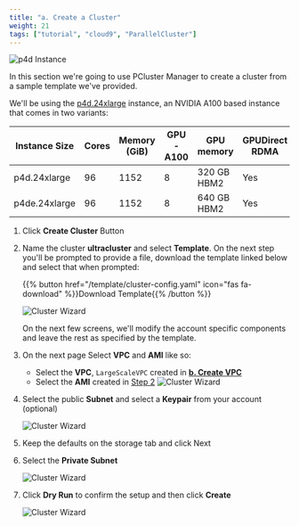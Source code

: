 ```yaml
---
title: "a. Create a Cluster"
weight: 21
tags: ["tutorial", "cloud9", "ParallelCluster"]
---
```


![p4d Instance](/images/03-cluster/p4d.png)

In this section we're going to use PCluster Manager to create a cluster from a sample template we've provided.

We'll be using the [p4d.24xlarge](https://aws.amazon.com/ec2/instance-types/p4/) instance, an NVIDIA A100 based instance that comes in two variants:

| Instance Size | Cores | Memory (GiB) | GPU-A100 | GPU memory         | GPUDirect RDMA |  GPU Peer to Peer | On-demand Price/hr |
|---------------|-------|--------------|----------|--------------------|----------------|:-----------------:|--------------------|
| p4d.24xlarge  | 96    | 1152         | 8        | 320 GB HBM2 | Yes            | 600 GB/s NVSwitch | $32.77             |
| p4de.24xlarge | 96    | 1152         | 8        | 640 GB HBM2 | Yes            | 600 GB/s NVSwitch | $40.96             |

1. Click **Create Cluster** Button

2. Name the cluster **ultracluster** and select **Template**. On the next step you'll be prompted to provide a file, download the template linked below and select that when prompted:

    {{% button href="/template/cluster-config.yaml" icon="fas fa-download" %}}Download Template{{% /button %}}

    ![Cluster Wizard](/images/03-cluster/pcmanager-1.png)

    On the next few screens, we'll modify the account specific components and leave the rest as specified by the template.

3. On the next page Select **VPC** and **AMI** like so:
    * Select the **VPC**, `LargeScaleVPC` created in **[b. Create VPC](01-getting-started/03-vpc-deployment.md)**
    * Select the **AMI** created in [Step 2](02-custom-ami/01-custom-ami.html)
    ![Cluster Wizard](/images/03-cluster/pcmanager-2.png)

4. Select the public **Subnet** and select a **Keypair** from your account (optional)

    ![Cluster Wizard](/images/03-cluster/pcmanager-3.png)

5. Keep the defaults on the storage tab and click Next
6. Select the **Private Subnet**

    ![Cluster Wizard](/images/03-cluster/pcmanager-4.png)

7. Click **Dry Run** to confirm the setup and then click **Create**

    ![Cluster Wizard](/images/03-cluster/pcmanager-5.png)